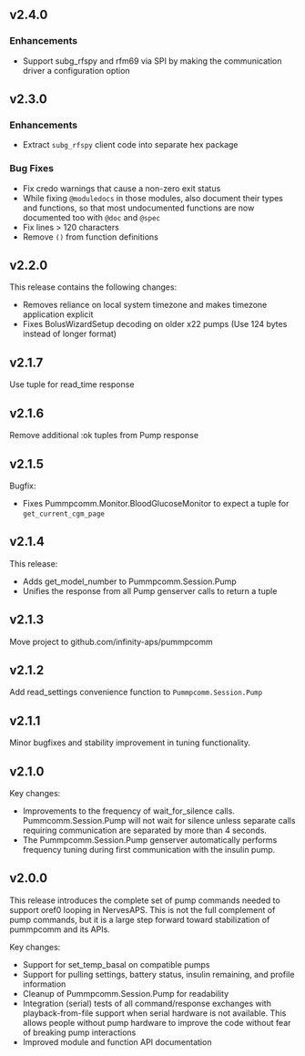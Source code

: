 ## v2.4.0

### Enhancements
* Support subg_rfspy and rfm69 via SPI by making the communication driver a configuration option

## v2.3.0

### Enhancements
* Extract `subg_rfspy` client code into separate hex package

### Bug Fixes
* Fix credo warnings that cause a non-zero exit status
* While fixing `@moduledocs` in those modules, also document their types and functions, so that most undocumented functions are now documented too with `@doc` and `@spec`
* Fix lines > 120 characters
* Remove `()` from function definitions

## v2.2.0

This release contains the following changes:

* Removes reliance on local system timezone and makes timezone application explicit
* Fixes BolusWizardSetup decoding on older x22 pumps (Use 124 bytes instead of longer format)

## v2.1.7

Use tuple for read_time response

## v2.1.6

Remove additional :ok tuples from Pump response

## v2.1.5

Bugfix:

* Fixes Pummpcomm.Monitor.BloodGlucoseMonitor to expect a tuple for `get_current_cgm_page`

## v2.1.4

This release:

* Adds get_model_number to Pummpcomm.Session.Pump
* Unifies the response from all Pump genserver calls to return a tuple

## v2.1.3

Move project to github.com/infinity-aps/pummpcomm

## v2.1.2

Add read_settings convenience function to `Pummpcomm.Session.Pump`

## v2.1.1

Minor bugfixes and stability improvement in tuning functionality.

## v2.1.0

Key changes:
* Improvements to the frequency of wait_for_silence calls. Pummcomm.Session.Pump will not wait for silence unless separate calls requiring communication are separated by more than 4 seconds.
* The Pummpcomm.Session.Pump genserver automatically performs frequency tuning during first communication with the insulin pump.

## v2.0.0

This release introduces the complete set of pump commands needed to support oref0 looping in NervesAPS. This is not the full complement of pump commands, but it is a large step forward toward stabilization of pummpcomm and its APIs.

Key changes:
* Support for set_temp_basal on compatible pumps
* Support for pulling settings, battery status, insulin remaining, and profile information
* Cleanup of Pummpcomm.Session.Pump for readability
* Integration (serial) tests of all command/response exchanges with playback-from-file support when serial hardware is not available. This allows people without pump hardware to improve the code without fear of breaking pump interactions
* Improved module and function API documentation

